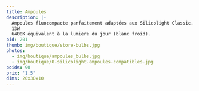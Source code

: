 ```yaml
---
title: Ampoules
description: |-
  Ampoules fluocompacte parfaitement adaptées aux Silicolight Classic.
  13W
  6400K équivalent à la lumière du jour (blanc froid).
pid: 201
thumb: img/boutique/store-bulbs.jpg
photos:
  - img/boutique/ampoules_bulbs.jpg
  - img/boutique/0-silicolight-ampoules-compatibles.jpg
poids: 90
prix: '1.5'
dims: 20x30x10
---
```



